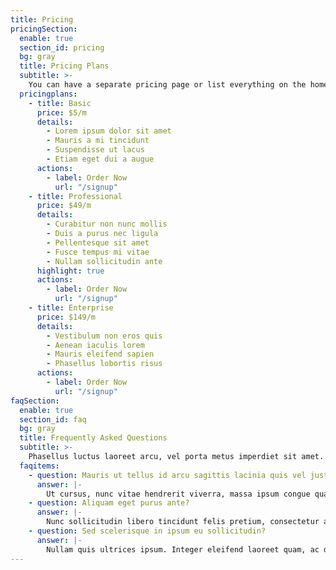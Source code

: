 ```yaml
---
title: Pricing
pricingSection:
  enable: true
  section_id: pricing
  bg: gray
  title: Pricing Plans
  subtitle: >-
    You can have a separate pricing page or list everything on the home page.
  pricingplans:
    - title: Basic
      price: $5/m
      details:
        - Lorem ipsum dolor sit amet
        - Mauris a mi tincidunt
        - Suspendisse ut lacus
        - Etiam eget dui a augue
      actions:
        - label: Order Now
          url: "/signup"
    - title: Professional
      price: $49/m
      details: 
        - Curabitur non nunc mollis
        - Duis a purus nec ligula
        - Pellentesque sit amet
        - Fusce tempus mi vitae
        - Nullam sollicitudin ante
      highlight: true
      actions:
        - label: Order Now
          url: "/signup"
    - title: Enterprise
      price: $149/m
      details:
        - Vestibulum non eros quis
        - Aenean iaculis lorem
        - Mauris eleifend sapien
        - Phasellus lobortis risus
      actions:
        - label: Order Now
          url: "/signup"
faqSection:
  enable: true
  section_id: faq
  bg: gray
  title: Frequently Asked Questions
  subtitle: >-
    Phasellus luctus laoreet arcu, vel porta metus imperdiet sit amet.
  faqitems:
    - question: Mauris ut tellus id arcu sagittis lacinia quis vel justo?
      answer: |-
        Ut cursus, nunc vitae hendrerit viverra, massa ipsum congue quam, sed tempus mauris lacus sit amet nibh. Curabitur laoreet est maximus mollis feugiat. Praesent nibh libero, placerat et justo at, luctus tristique enim. Pellentesque habitant morbi tristique senectus et netus et malesuada fames ac turpis egestas.
    - question: Aliquam eget purus ante?
      answer: |-
        Nunc sollicitudin libero tincidunt felis pretium, consectetur aliquam eros placerat. Sed neque neque, bibendum a pulvinar id, pellentesque eget velit. 
    - question: Sed scelerisque in ipsum eu sollicitudin?
      answer: |-
        Nullam quis ultrices ipsum. Integer eleifend laoreet quam, ac dignissim nisi mollis eget. Ut vitae nisi sit amet nisi suscipit dictum faucibus eget magna. Vivamus in hendrerit magna, non pellentesque metus. Morbi orci odio, dictum at efficitur sit amet, luctus in ipsum. Nunc pellentesque mi vel dui vulputate, a lobortis lacus venenatis. Phasellus pellentesque dolor id feugiat faucibus. Etiam vehicula nunc velit, in consequat nisl feugiat nec.
---
```

